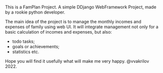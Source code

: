 This is a FamPlan Project. A simple DDjango WebFramework Project, made by a rookie python developer.

The main idea of the project is to manage the monthly incomes and expenses of family using web UI.
It will integrate management not only for a basic calculation of incomes and expenses, but also: 
  - todo tasks;
  - goals or achievements;
  - statistics etc.

Hope you will find it usefully what will make me very happy.
@vvakrilov 2022.
